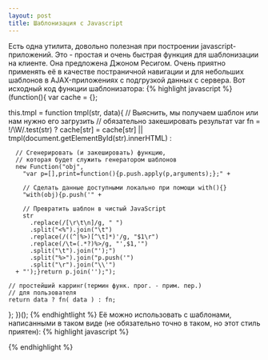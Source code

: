 ```yaml
---
layout: post
title: Шаблонизация с Javascript
---
```


Есть одна утилита, довольно полезная при построении javascript-приложений. 
Это - простая и очень быстрая функция для шаблонизации на клиенте. Она предложена Джоном Ресигом.
Очень приятно применять её в качестве постраничной навигации и для небольших шаблонов в AJAX-приложениях с подгрузкой данных с сервера.
Вот исходный код функции шаблонизатора:
{% highlight javascript %}
(function(){
  var cache = {};
 
  this.tmpl = function tmpl(str, data){
    // Выяснить, мы получаем шаблон или нам нужно его загрузить
    // обязательно закешировать результат
    var fn = !/\W/.test(str) ?
      cache[str] = cache[str] ||
        tmpl(document.getElementById(str).innerHTML) :
     
      // Сгенерировать (и закешировать) функцию, 
      // которая будет служить генератором шаблонов
      new Function("obj",
        "var p=[],print=function(){p.push.apply(p,arguments);};" +
       
        // Сделать данные доступными локально при помощи with(){}
        "with(obj){p.push('" +
       
        // Превратить шаблон в чистый JavaScript
        str
          .replace(/[\r\t\n]/g, " ")
          .split("<%").join("\t")
          .replace(/((^|%>)[^\t]*)'/g, "$1\r")
          .replace(/\t=(.*?)%>/g, "',$1,'")
          .split("\t").join("');")
          .split("%>").join("p.push('")
          .split("\r").join("\\'")
      + "');}return p.join('');");
   
    // простейший карринг(термин функ. прог. - прим. пер.)
    // для пользователя
    return data ? fn( data ) : fn;
  };
})();
{% endhightlight %}
Её можно использовать с шаблонами, написанными в таком виде (не обязательно точно в таком, но этот стиль приятен):
{% highlight javascript %}
<script type="text/html" id="item_tmpl">
  <div id="<%=id%>" class="<%=(i % 2 == 1 ? " even" : "")%>">
    <div class="grid_1 alpha right">
      <img class="righted" src="<%=profile_image_url%>"/>
    </div>
    <div class="grid_6 omega contents">
      <p><b><a href="/<%=from_user%>"><%=from_user%></a>:</b> <%=text%></p>
    </div>
  </div>
</script>
{% endhighlight %}
<blockquote>
<script type="text/html">
Скрипты с неизвестным типом содержания type (как в примере выше - браузер не знает что делать с text/html-скриптом) просто игнорируются браузерами и поисковиками.
Это замечательный способ незаметной вставки шаблонов в страницу. Мне нравится такая техника для случаев, когда нужно быстро вставить один-другой небольшой шаблон.
</blockquoite>
А вызов шаблонки из скрипта - примерно такой:
{% highlight javascript %}
var results = document.getElementById("results");
results.innerHTML = tmpl("item_tmpl", dataObject);
{% endhighlight %}
Вы можете прекомпилировать результат для дальнейшего использования. Если Вы вызываете функцию-шаблонизатор только с ID(или кодом шаблона) - она вернет прекомпилированную функцию, которую Вы можете запускать, когда угодно:
{% highlight javascript %}
var show_user = tmpl("item_tmpl"), html = "";
for ( var i = 0; i < users.length; i++ ) {
  html += show_user( users[i] );
}
{% endhighlight %}
Самая большая проблема этого метода, на текущий момент - это код парсинга/конвертации. Он использует много регулярных выражений и его можно улучшить.

Однако, он использует одну технику, которая мне очень нравится - а именно: если Вы делаете поиск-и-замену фиксированных подстрок, то быстрее всех с этим справляется .split("match").join("replace").

Это неочевидно, но так оно работает быстрее всего в большинстве современных браузеров.

Основной материал: http://ejohn.org/blog/javascript-micro-templating/
